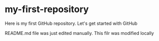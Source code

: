 # my-first-repository
Here is my first GitHub repository. Let's get started with GitHub

README.md file was just edited manually. This filr was modified locally
